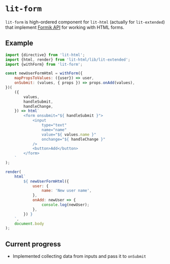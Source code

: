 # `lit-form`

`lit-form` is high-ordered component for `lit-html` (actually for `lit-extended`) that implement [Formik API](https://github.com/jaredpalmer/formik) for working with HTML forms.

## Example

```js
import {directive} from 'lit-html';
import {html, render} from 'lit-html/lib/lit-extended';
import {withForm} from 'lit-form';

const newUserFormHtml = withForm({
    mapPropsToValues: ({user}) => user,
    onSubmit: (values, { props }) => props.onAdd(values),
})(
    ({
        values,
        handleSubmit,
        handleChange,
    }) => html`
        <form onsubmit="${ handleSubmit }">
            <input
                type="text"
                name="name"
                value="${ values.name }"
                onchange="${ handleChange }"
            />
            <button>Add</button>
        </form>
    `
);

render(
    html`
        ${ newUserFormHtml({
            user: {
                name: 'New user name',
            },
            onAdd: newUser => {
                console.log(newUser);
            },
        }) }
    `,
    document.body
);
```

## Current progress

* Implemented collecting data from inputs and pass it to `onSubmit`
